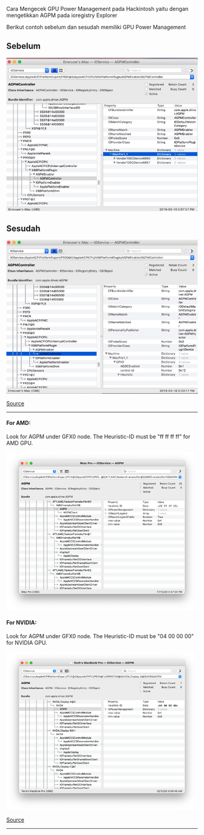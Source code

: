Cara Mengecek GPU Power Management pada Hackintosh yaitu dengan mengetikkan AGPM pada ioregistry Explorer

Berikut contoh sebelum dan sesudah memiliki GPU Power Management

## Sebelum
![Before](/Catatan/Resources/GPUPM-before.jpg)

## Sesudah
![After](/Catatan/Resources/GPUPM-after.jpg)

[Source](https://www.olarila.com/topic/5974-agpminjector/)

---

#### For AMD:

Look for AGPM under GFX0 node. The Heuristic-ID must be "ff ff ff ff" for AMD GPU.

![AMD](/Catatan/Resources/AMD-Heuristic-ID.png)

#### For NVIDIA:

Look for AGPM under GFX0 node. The Heuristic-ID must be "04 00 00 00" for NVIDIA GPU.

![NVidia](/Catatan/Resources/NVidia-Heuristic-ID.png)


[Source](https://www.elitemacx86.com/threads/how-to-enable-discrete-gpu-power-management-nvidia-amd.657/)

---

